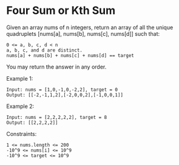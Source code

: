# Four Sum or Kth Sum

Given an array nums of n integers, return an array of all the unique quadruplets [nums[a], nums[b], nums[c], nums[d]] such that:

    0 <= a, b, c, d < n
    a, b, c, and d are distinct.
    nums[a] + nums[b] + nums[c] + nums[d] == target

You may return the answer in any order.

Example 1:

    Input: nums = [1,0,-1,0,-2,2], target = 0
    Output: [[-2,-1,1,2],[-2,0,0,2],[-1,0,0,1]]

Example 2:

    Input: nums = [2,2,2,2,2], target = 8
    Output: [[2,2,2,2]]
 
Constraints:

    1 <= nums.length <= 200
    -10^9 <= nums[i] <= 10^9
    -10^9 <= target <= 10^9

